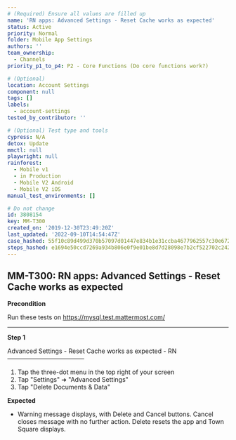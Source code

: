 ```yaml
---
# (Required) Ensure all values are filled up
name: 'RN apps: Advanced Settings - Reset Cache works as expected'
status: Active
priority: Normal
folder: Mobile App Settings
authors: ''
team_ownership:
  - Channels
priority_p1_to_p4: P2 - Core Functions (Do core functions work?)

# (Optional)
location: Account Settings
component: null
tags: []
labels:
  - account-settings
tested_by_contributor: ''

# (Optional) Test type and tools
cypress: N/A
detox: Update
mmctl: null
playwright: null
rainforest:
  - Mobile v1
  - in Production
  - Mobile V2 Android
  - Mobile V2 iOS
manual_test_environments: []

# Do not change
id: 3808154
key: MM-T300
created_on: '2019-12-30T23:49:20Z'
last_updated: '2022-09-10T14:54:47Z'
case_hashed: 55f10c89d499d370b57097d01447e834b1e31ccba4677962557c30e67280296ea787ef4817aecb6f788655f4aae0194c
steps_hashed: e1694e50ccd7269a934b806e0f9e01be8d7d28098e7b2cf522702c242b8dc3a5a4150a9a2da87f69aeae8c5b1ec9a520
---
```


<!-- (Auto-generated) Based on frontmatter's "key" and "name" -->

## MM-T300: RN apps: Advanced Settings - Reset Cache works as expected

**Precondition**

Run these tests on <https://mysql.test.mattermost.com/>

---

**Step 1**

Advanced Settings - Reset Cache works as expected - RN\
–––––––––––––––––––––––––

1. Tap the three-dot menu in the top right of your screen
2. Tap "Settings" ➜ "Advanced Settings"
3. Tap "Delete Documents & Data"

**Expected**

- Warning message displays, with Delete and Cancel buttons. Cancel closes message with no further action. Delete resets the app and Town Square displays.
